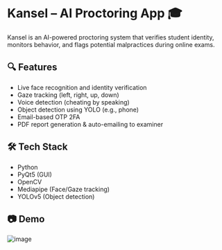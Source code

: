 # Kansel – AI Proctoring App 🎓

Kansel is an AI-powered proctoring system that verifies student identity, monitors behavior, and flags potential malpractices during online exams.

## 🔍 Features
- Live face recognition and identity verification
- Gaze tracking (left, right, up, down)
- Voice detection (cheating by speaking)
- Object detection using YOLO (e.g., phone)
- Email-based OTP 2FA
- PDF report generation & auto-emailing to examiner

## 🛠️ Tech Stack
- Python
- PyQt5 (GUI)
- OpenCV
- Mediapipe (Face/Gaze tracking)
- YOLOv5 (Object detection)

## 📷 Demo

![image](https://github.com/user-attachments/assets/b3c8a9e5-c528-4adb-829d-439271d248f1)
